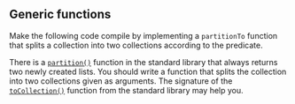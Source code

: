 ## Generic functions

Make the following code compile by implementing a `partitionTo` function that splits
a collection into two collections according to the predicate.

There is a [`partition()`](http://kotlinlang.org/api/latest/jvm/stdlib/kotlin/partition.html)
function in the standard library that always returns two newly created lists.
You should write a function that splits the collection into two collections given as arguments.
The signature of the
[`toCollection()`](http://kotlinlang.org/api/latest/jvm/stdlib/kotlin/to-collection.html)
 function from the standard library may help you.
